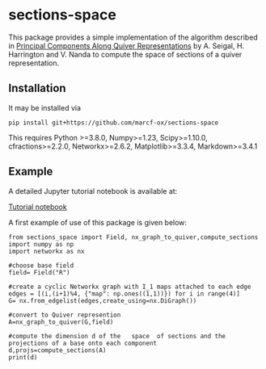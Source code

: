 # sections-space

This package provides a simple implementation of the algorithm described in <a href="https://link.springer.com/article/10.1007/s10208-022-09563-x">Principal Components Along Quiver Representations</a> by A. Seigal, H. Harrington and V. Nanda to compute the space of sections of a quiver representation.

## Installation

It may be installed via

```
pip install git+https://github.com/marcf-ox/sections-space
```

This requires Python >=3.8.0, Numpy>=1.23, Scipy>=1.10.0, cfractions>=2.2.0, Networkx>=2.6.2, Matplotlib>=3.3.4, Markdown>=3.4.1

## Example

 A detailed Jupyter tutorial notebook is available at:

<a href = https://github.com/marcf-ox/sections-space/blob/main/notebook/tuto.ipynb> Tutorial notebook </a>

A first example of use of this package is given below:

```
from sections_space import Field, nx_graph_to_quiver,compute_sections
import numpy as np
import networkx as nx

#choose base field
field= Field("R")

#create a cyclic Networkx graph with I_1 maps attached to each edge
edges = [(i,(i+1)%4, {"map": np.ones((1,1))}) for i in range(4)]
G= nx.from_edgelist(edges,create_using=nx.DiGraph())

#convert to Quiver represention
A=nx_graph_to_quiver(G,field)

#compute the dimension d of the   space  of sections and the projections of a base onto each component
d,projs=compute_sections(A)
print(d)
```

